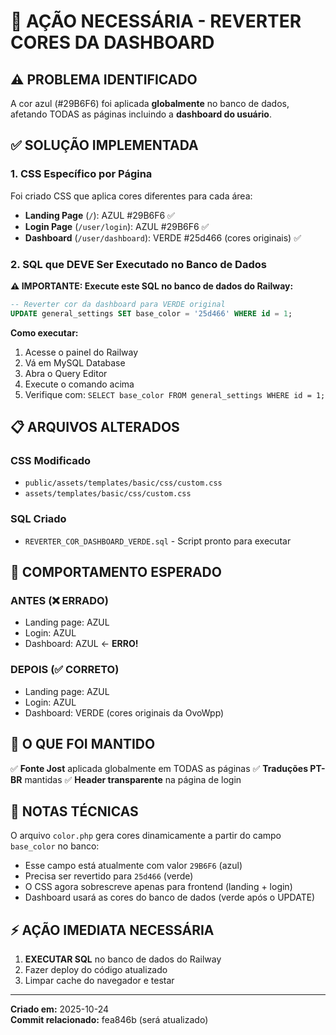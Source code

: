 # 🚨 AÇÃO NECESSÁRIA - REVERTER CORES DA DASHBOARD

## ⚠️ PROBLEMA IDENTIFICADO

A cor azul (#29B6F6) foi aplicada **globalmente** no banco de dados, afetando TODAS as páginas incluindo a **dashboard do usuário**.

## ✅ SOLUÇÃO IMPLEMENTADA

### 1. CSS Específico por Página
Foi criado CSS que aplica cores diferentes para cada área:
- **Landing Page** (`/`): AZUL #29B6F6 ✅
- **Login Page** (`/user/login`): AZUL #29B6F6 ✅
- **Dashboard** (`/user/dashboard`): VERDE #25d466 (cores originais) ✅

### 2. SQL que DEVE Ser Executado no Banco de Dados

**⚠️ IMPORTANTE: Execute este SQL no banco de dados do Railway:**

```sql
-- Reverter cor da dashboard para VERDE original
UPDATE general_settings SET base_color = '25d466' WHERE id = 1;
```

**Como executar:**
1. Acesse o painel do Railway
2. Vá em MySQL Database
3. Abra o Query Editor
4. Execute o comando acima
5. Verifique com: `SELECT base_color FROM general_settings WHERE id = 1;`

## 📋 ARQUIVOS ALTERADOS

### CSS Modificado
- `public/assets/templates/basic/css/custom.css`
- `assets/templates/basic/css/custom.css`

### SQL Criado
- `REVERTER_COR_DASHBOARD_VERDE.sql` - Script pronto para executar

## 🎨 COMPORTAMENTO ESPERADO

### ANTES (❌ ERRADO)
- Landing page: AZUL
- Login: AZUL  
- Dashboard: AZUL ← **ERRO!**

### DEPOIS (✅ CORRETO)
- Landing page: AZUL
- Login: AZUL
- Dashboard: VERDE (cores originais da OvoWpp)

## 🔧 O QUE FOI MANTIDO

✅ **Fonte Jost** aplicada globalmente em TODAS as páginas
✅ **Traduções PT-BR** mantidas
✅ **Header transparente** na página de login

## 📝 NOTAS TÉCNICAS

O arquivo `color.php` gera cores dinamicamente a partir do campo `base_color` no banco:
- Esse campo está atualmente com valor `29B6F6` (azul)
- Precisa ser revertido para `25d466` (verde) 
- O CSS agora sobrescreve apenas para frontend (landing + login)
- Dashboard usará as cores do banco de dados (verde após o UPDATE)

## ⚡ AÇÃO IMEDIATA NECESSÁRIA

1. **EXECUTAR SQL** no banco de dados do Railway
2. Fazer deploy do código atualizado
3. Limpar cache do navegador e testar

---

**Criado em:** 2025-10-24  
**Commit relacionado:** fea846b (será atualizado)
